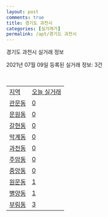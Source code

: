 ```yaml
---
layout: post
comments: true
title: 경기도 과천시
categories: [실거래가]
permalink: /apt/경기도 과천시
---
```


경기도 과천시 실거래 정보

2021년 07월 09일 등록된 실거래 정보: 3건

<script type="text/javascript">
  google.charts.load('current', {'packages':['corechart']});
  google.charts.setOnLoadCallback(drawChart);

  function drawChart() {
    var data = google.visualization.arrayToDataTable([['거래일', '매매', '전월세', '전매'], ['20-07', 15, 106, 0], ['20-08', 15, 113, 0], ['20-09', 18, 106, 0], ['20-10', 21, 202, 0], ['20-11', 78, 206, 0], ['20-12', 73, 221, 0], ['21-01', 47, 163, 1], ['21-02', 17, 165, 0], ['21-03', 11, 231, 0], ['21-04', 22, 154, 0], ['21-05', 24, 73, 0], ['21-06', 13, 65, 0], ['21-07', 0, 4, 0]]);

    var options = {
      title: '최근 1년간 유형별 거래량 추이',
      legend: { position: 'bottom' }
    };

    var chart = new google.visualization.LineChart(document.getElementById('columnchart_material'));
    chart.draw(data, (options));
  }
</script>

<div id="columnchart_material" style="width: 95%; margin-left: -35px"></div>
<br>
<table class="sortable">
  <tr>
    <td><a href="#">지역</a></td>
    <td><a href="#">오늘 실거래</a></td>
  </tr>

  
  <tr class="item">
    <td><a href="경기도 과천시 관문동">관문동</a></td>
    <td><a href="경기도 과천시 관문동">0</a></td>
  </tr>
    

  <tr class="item">
    <td><a href="경기도 과천시 문원동">문원동</a></td>
    <td><a href="경기도 과천시 문원동">0</a></td>
  </tr>
    

  <tr class="item">
    <td><a href="경기도 과천시 갈현동">갈현동</a></td>
    <td><a href="경기도 과천시 갈현동">0</a></td>
  </tr>
    

  <tr class="item">
    <td><a href="경기도 과천시 막계동">막계동</a></td>
    <td><a href="경기도 과천시 막계동">0</a></td>
  </tr>
    

  <tr class="item">
    <td><a href="경기도 과천시 과천동">과천동</a></td>
    <td><a href="경기도 과천시 과천동">0</a></td>
  </tr>
    

  <tr class="item">
    <td><a href="경기도 과천시 주암동">주암동</a></td>
    <td><a href="경기도 과천시 주암동">0</a></td>
  </tr>
    

  <tr class="item">
    <td><a href="경기도 과천시 중앙동">중앙동</a></td>
    <td><a href="경기도 과천시 중앙동">0</a></td>
  </tr>
    

  <tr class="item">
    <td><a href="경기도 과천시 원문동">원문동</a></td>
    <td><a href="경기도 과천시 원문동">1</a></td>
  </tr>
    

  <tr class="item">
    <td><a href="경기도 과천시 별양동">별양동</a></td>
    <td><a href="경기도 과천시 별양동">1</a></td>
  </tr>
    

  <tr class="item">
    <td><a href="경기도 과천시 부림동">부림동</a></td>
    <td><a href="경기도 과천시 부림동">3</a></td>
  </tr>
    


</table>


    